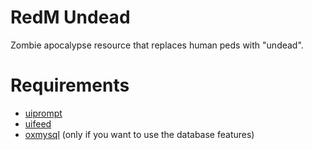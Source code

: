 # RedM Undead

Zombie apocalypse resource that replaces human peds with "undead".

# Requirements

- [uiprompt](https://github.com/kibook/redm-uiprompt)
- [uifeed](https://github.com/kibook/redm-uifeed)
- [oxmysql](https://github.com/overextended/oxmysql) (only if you want to use the database features)
